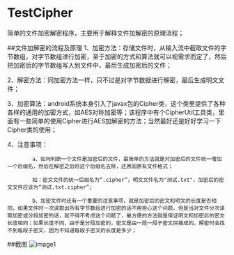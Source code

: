 # TestCipher
简单的文件加密解密程序，主要用于解释文件加解密的原理流程；

##文件加解密的流程及原理
1、加密方法：存储文件时，从输入流中截取文件的字节数组，对字节数组进行加密，至于加密的方式和算法就可以视需求而定了，然后把加密后的字节数组写入到文件中，最后生成加密后的文件；

2、解密方法：同加密方法一样，只不过是对字节数据进行解密，最后生成明文文件；

3、加密算法：android系统本身引入了javax包的Cipher类，这个类里提供了各种各样的通用的加密方式，如AES对称加密等；该程序中有个CipherUtil工具类，里面有一些简单的使用Cipher进行AES加解密的方法；当然最好还是好好学习一下Cipher类的使用；

4、注意事项：
		
			a、如何判断一个文件是加密后的文件，最简单的方法就是对加密后的文件统一增加一个后缀名，然后在解密之后将这个后缀名去除，还原回原有文件格式；
			
			如：密文文件的统一后缀名为“.cipher”，明文文件名为"测试.txt"，加密后的密文文件应该为“测试.txt.cipher”;
			
			b、加密文件时还有一个重要的注意事项，就是加密后的密文和明文的长度是否相同，如果文件时一次读取出所有字节数组进行加密的话不用担心这个问题，但是当对文件分次读取加密或分段加密的话，就不得不考虑这个问题了，最方便的方法就是保证明文和加密后的密文长度相同；如果长度不同，由于是分段加密的，密文是由一段一段子密文拼接成的，解密时会找不到每段子密文，因为不知道每段子密文的长度是多少；

##截图
![image1](https://github.com/ZhangSir/TestCipher/blob/master/Screenshot_2016-07-08-14-24-43.jpeg)
